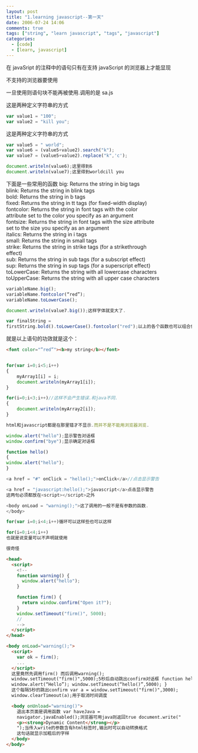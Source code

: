 ```yaml
---
layout: post
title: "1.learning javascript--第一天"
date: 2006-07-24 14:06
comments: true
tags: ["string", "learn javascript", "tags", "javascript"]
categories:
  - [code]
  - [learn, javascript]
---
```


在 javaSript 的注释中的语句只有在支持 javaScript 的浏览器上才能显现

不支持的浏览器要使用<noscript></noscript>

一旦使用<script language = "javaScript" src =
"sa.js">语句块</script>则语句块不能再被使用.调用的是 sa.js

这是两种定义字符串的方式

```javascript
var value1 = "100";
var value2 = "kill you";
```

这是两种定义字符串的方式

```javascript
var value5 = " world";
var value6 = (value5+value2).search("k");
var value7 = (value5+value2).replace("k",'c');

document.writeln(value6);这里得到6
document.writeln(value7);这里得到worldcill you

```

下面是一些常用的函数
big: Returns the string in big tags  
blink: Returns the string in blink tags  
bold: Returns the string in b tags  
fixed: Returns the string in tt tags (for fixed-width display)  
fontcolor: Returns the string in font tags with the color  
attribute set to the color you specify as an argument  
fontsize: Returns the string in font tags with the size attribute  
set to the size you specify as an argument  
italics: Returns the string in i tags  
small: Returns the string in small tags  
strike: Returns the string in strike tags (for a strikethrough  
effect)  
sub: Returns the string in sub tags (for a subscript effect)  
sup: Returns the string in sup tags (for a superscript effect)  
toLowerCase: Returns the string with all lowercase characters  
toUpperCase: Returns the string with all upper case characters

```javascript
variableName.big();
variableName.fontcolor(“red”);
variableName.toLowerCase();

document.writeln(value7.big());这样字体就变大了.

var finalString =
firstString.bold().toLowerCase().fontcolor("red");以上的各个函数也可以组合使用

```

就是以上语句的功效就是这个：

```html
<font color="”red”"><b>my string</b></font>
```

```javascript

for(var i=0;i<5;i++)
{
    myArray1[i] = i;
    document.writeln(myArray1[i]);
}

for(i=0;i<3;i++)//这样不会产生错误.和java不同.
{
    document.writeln(myArray2[i]);
}

html和javascript都是在那里错才不显示.而并不是不能用浏览器浏览.

window.alert("hello");显示警告对话框
window.confirm("bye");显示确定对话框

function hello()
{
window.alert("hello");
}

<a href = "#" onClick = "hello();">onClick</a>//点击显示警告

<a href = "javascript:hello();">javascript</a>点击显示警告
这两句必须都放在<script></script>之外

<body onLoad = "warning();">这了调用的一般不是有参数的函数.
</body>

for(var i=0;i<4;i++)循环可以这样些也可以这样

for(i=0;i<4;i++)
也就是说变量可以不声明就使用

很奇怪

```

```html
<head>
  <script>
    <!--
    function warning() {
      window.alert("hello");
    }

    function firm() {
      return window.confirm("Open it?");
    }
    window.setTimeout("firm()", 5000);
    //
    -->
  </script>
</head>

<body onLoad="warning();">
  <script>
    var ok = firm();
    ...
  </script>
  这里竟然先调用firm() 而后调用warning();
  window.setTimeout("firm()",5000);5秒后自动跳出confirm对话框 function hello() {
  window.alert(“Hello”); window.setTimeout(“hello()”,5000); }
  这个每隔5秒的跳出confirm var a = window.setTimeout("firm()",3000);
  window.clearTimeout(a);用于取消时间调度

  <body onUnload="warning()">
    退出本页面是调用函数 var haveJava =
    navigator.javaEnabled();浏览器可用java则返回true document.write("
    <p><strong>Dynamic Content</strong></p>
    ");当传入write的参数含有html标签时,输出时可以自动转换格式
    这句话就显示加粗后的字样
  </body>
</body>
```
